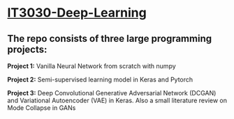# [IT3030-Deep-Learning](https://www.idi.ntnu.no/emner/it3030/)
## The repo consists of three large programming projects: 
**Project 1:** Vanilla Neural Network from scratch with numpy

**Project 2:** Semi-supervised learning model in Keras and Pytorch

**Project 3:** Deep Convolutional Generative Adversarial Network (DCGAN) and Variational Autoencoder (VAE) in Keras. Also a small literature review on Mode Collapse in GANs
